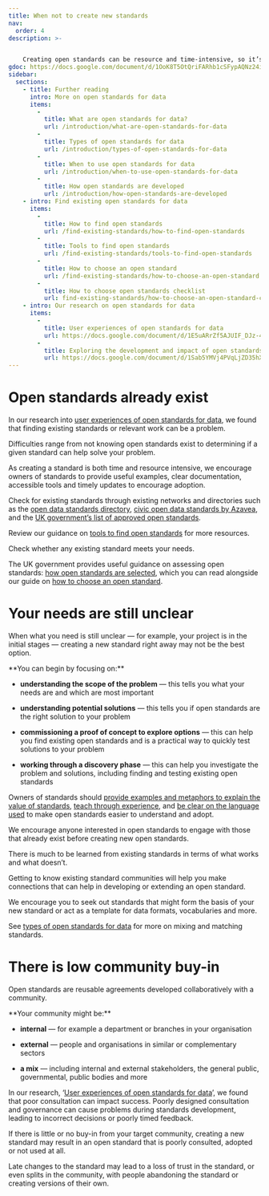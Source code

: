 ```yaml
---
title: When not to create new standards
nav:
  order: 4
description: >-  


    Creating open standards can be resource and time-intensive, so it’s worth first considering whether using an existing open standard is the right solution.
gdoc: https://docs.google.com/document/d/1OoK8T5OtQriFARhb1cSFypAQNz24iEtgURd8YqfI-B0/edit?usp=sharing
sidebar:
  sections:
    - title: Further reading
      intro: More on open standards for data
      items:
        -          
          title: What are open standards for data?
          url: /introduction/what-are-open-standards-for-data
        -          
          title: Types of open standards for data
          url: /introduction/types-of-open-standards-for-data
        -          
          title: When to use open standards for data
          url: /introduction/when-to-use-open-standards-for-data
        -          
          title: How open standards are developed
          url: /introduction/how-open-standards-are-developed
    - intro: Find existing open standards for data
      items:
        -          
          title: How to find open standards
          url: /find-existing-standards/how-to-find-open-standards
        -          
          title: Tools to find open standards
          url: /find-existing-standards/tools-to-find-open-standards
        -          
          title: How to choose an open standard
          url: /find-existing-standards/how-to-choose-an-open-standard
        -          
          title: How to choose open standards checklist
          url: find-existing-standards/how-to-choose-an-open-standard-checklist
    - intro: Our research on open standards for data
      items:
        -          
          title: User experiences of open standards for data
          url: https://docs.google.com/document/d/1E5uARrZf5AJUIF_DJz-42_793EY_Dwk7n7B3bMn3x5A/edit?usp=sharing
        -          
          title: Exploring the development and impact of open standards for data
          url: https://docs.google.com/document/d/1Sab5YMVj4PVqLjZD35hX8FTnMeeP6gLGG0xszuRMIaM/edit?usp=sharing    
---
```


# Open standards already exist

In our research into [user experiences of open standards for data](https://docs.google.com/document/d/1E5uARrZf5AJUIF_DJz-42_793EY_Dwk7n7B3bMn3x5A/edit?usp=sharing), we found that finding existing standards or relevant work can be a problem. 

Difficulties range from not knowing open standards exist to determining if a given standard can help solve your problem. 

As creating a standard is both time and resource intensive, we encourage owners of standards to provide useful examples, clear documentation, accessible tools and timely updates to encourage adoption.

Check for existing standards through existing networks and directories such as the [open data standards directory](http://datastandards.directory/), [civic open data standards by Azavea](https://azavea.gitbooks.io/open-data-standards/content/), and the [UK government’s list of approved open standards](https://www.gov.uk/government/publications/open-standards-for-government). 

Review our guidance on [tools to find open standards](/find-existing-standards/tools-to-find-open-standards) for more resources.

Check whether any existing standard meets your needs. 

The UK government provides useful guidance on assessing open standards: [how open standards are selected](https://www.gov.uk/guidance/how-open-standards-are-selected), which you can read alongside our guide on [how to choose an open standard](/find-existing-standards/how-to-choose-an-open-standard).

# Your needs are still unclear

When what you need is still unclear — for example, your project is in the initial stages — creating a new standard right away may not be the best option. 

<div class="callout" markdown="1">
**You can begin by focusing on:**

* **understanding the scope of the problem** — this tells you what your needs are and which are most important

* **understanding potential solutions** — this tells you if open standards are the right solution to your problem

* **commissioning a proof of concept to explore options** — this can help you find existing open standards and is a practical way to quickly test solutions to your problem

* **working through a discovery phase** — this can help you investigate the problem and solutions, including finding and testing existing open standards
</div>

Owners of standards should [provide examples and metaphors to explain the value of standards](https://docs.google.com/document/d/1E5uARrZf5AJUIF_DJz-42_793EY_Dwk7n7B3bMn3x5A/edit#heading=h.y5kridhwfwq7), [teach through experience](https://docs.google.com/document/d/1E5uARrZf5AJUIF_DJz-42_793EY_Dwk7n7B3bMn3x5A/edit#heading=h.whlnwt6nduct), and [be clear on the language used](https://docs.google.com/document/d/1E5uARrZf5AJUIF_DJz-42_793EY_Dwk7n7B3bMn3x5A/edit#heading=h.mgei71ffc7zi) to make open standards easier to understand and adopt.

We encourage anyone interested in open standards to engage with those that already exist before creating new open standards. 

There is much to be learned from existing standards in terms of what works and what doesn’t. 

Getting to know existing standard communities will help you make connections that can help in developing or extending an open standard.

We encourage you to seek out  standards that might form the basis of your new standard or act as a template for data formats, vocabularies and more. 

See [types of open standards for data](/introduction/types-of-open-standards-for-data) for more on mixing and matching standards. 

# There is low community buy-in

Open standards are reusable agreements developed collaboratively with a community. 

<div class="callout" markdown="1">
**Your community might be:**

* **internal** — for example a department or branches in your organisation

* **external** — people and organisations in similar or complementary sectors 

* **a mix** — including internal and external stakeholders, the general public, governmental, public bodies and more
</div>

In our research, ‘[User experiences of open standards for data](https://docs.google.com/document/d/1E5uARrZf5AJUIF_DJz-42_793EY_Dwk7n7B3bMn3x5A/edit?usp=sharing)’, we found that poor consultation can impact success. Poorly designed consultation and governance can cause problems during standards development, leading to incorrect decisions or poorly timed feedback. 

If there is little or no buy-in from your target community, creating a new standard may result in an open standard that is poorly consulted, adopted or not used at all. 

Late changes to the standard may lead to a loss of trust in the standard, or even splits in the community, with people abandoning the standard or creating versions of their own.
